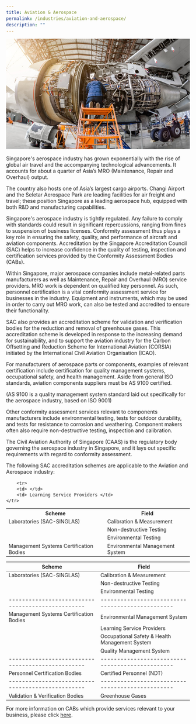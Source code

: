 ```yaml
---
title: Aviation & Aerospace
permalink: /industries/aviation-and-aerospace/
description: ""
---
```

![Aviation &amp; Aerospace Industries](/images/industries/aviation-and-aerospace.jpg)

Singapore's aerospace industry has grown exponentially with the rise of global air travel and the accompanying technological advancements. It accounts for about a quarter of Asia’s MRO (Maintenance, Repair and Overhaul) output. 

The country also hosts one of  Asia’s largest cargo airports. Changi Airport and the Seletar Aerospace Park are leading facilities for air freight and travel; these position Singapore as a leading aerospace hub, equipped with both R&amp;D and manufacturing capabilities.

Singapore's aerospace industry is tightly regulated. Any failure to comply with standards could result in significant repercussions, ranging from fines to suspension of business licenses. Conformity assessment thus plays a key role in ensuring the safety, quality, and performance of aircraft and aviation components. Accreditation by the Singapore Accreditation Council (SAC) helps to increase confidence in the quality of testing, inspection and certification services provided by the Conformity Assessment Bodies (CABs).

Within Singapore, major aerospace companies include metal-related parts manufacturers as well as Maintenance, Repair and Overhaul (MRO) service providers. MRO work is dependent on qualified key personnel. As such, personnel certification is a vital conformity assessment service for businesses in the industry. Equipment and instruments, which may be used in order to carry out MRO work, can also be tested and accredited to ensure their functionality.

SAC also provides an accreditation scheme for validation and verification bodies for the reduction and removal of greenhouse gases. This accreditation scheme is developed in response to the increasing demand for sustainability, and to support the aviation industry for the Carbon Offsetting and Reduction Scheme for International Aviation (CORSIA) initiated by the International Civil Aviation Organisation (ICAO).

For manufacturers of aerospace parts or components, examples of relevant certification include certification for quality management systems, occupational safety, and health management. Aside from general ISO standards, aviation components suppliers must be AS 9100 certified.

(AS 9100 is a quality management system standard laid out specifically for the aerospace industry, based on ISO 9001)

Other conformity assessment services relevant to components manufacturers include environmental testing, tests for outdoor durability, and tests for resistance to corrosion and weathering. Component makers often also require non-destructive testing, inspection and calibration.

The Civil Aviation Authority of Singapore (CAAS) is the regulatory body governing the aerospace industry in Singapore, and it lays out specific requirements with regard to conformity assessment.

The following SAC accreditation schemes are applicable to the Aviation and Aerospace industry:

<table>
	<tbody><tr>
		<th> Scheme </th>
		<th> Field </th>
	</tr>
	<tr>
		<td> Laboratories (SAC-SINGLAS) </td>
		<td> Calibration &amp; Measurement </td>
	</tr>
	<tr>
		<td> </td>
		<td> Non-destructive Testing </td>
	</tr>
		<tr>
		<td> </td>
		<td> Environmental Testing </td>
	</tr>
		<tr>
		<td> Management Systems Certification Bodies</td>
		<td> Environmental Management System </td>
	</tr>
		
		<tr>
		<td> </td>
		<td> Learning Service Providers </td>
	</tr>
</tbody></table>

| Scheme                                          | Field                                          |
|-------------------------------------------------|------------------------------------------------|
| Laboratories (SAC-SINGLAS)                      | Calibration &amp; Measurement                      |
|                                                 | Non-destructive Testing                        |
|                                                 | Environmental Testing                          |
|-------------------------------------------------|------------------------------------------------|
| Management Systems Certification Bodies         | Environmental Management System                |
|                                                 | Learning Service Providers                     |
|                                                 | Occupational Safety &amp; Health Management System |
|                                                 | Quality Management System                      |
|-------------------------------------------------|------------------------------------------------|
| Personnel Certification Bodies                  | Certified Personnel (NDT)                      |
|-------------------------------------------------|------------------------------------------------|
| Validation &amp; Verification Bodies                | Greenhouse Gases                               |

For more information on CABs which provide services relevant to your business, please click [here](/services/accreditation-services).